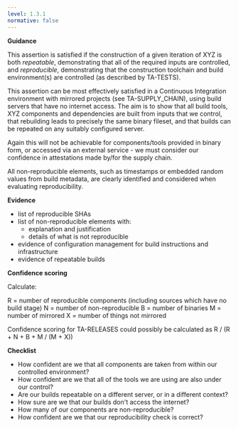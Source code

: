 ```yaml
---
level: 1.3.1
normative: false
---
```


**Guidance**

This assertion is satisfied if the construction of a given iteration of XYZ is both *repeatable*, demonstrating that all of the required inputs are controlled, and *reproducible*, demonstrating that the construction toolchain and build environment(s) are controlled (as described by TA-TESTS).

This assertion can be most effectively satisfied in a Continuous Integration environment with mirrored projects (see TA-SUPPLY_CHAIN), using build servers that have
no internet access. The aim is to show that all build tools, XYZ components and dependencies are built from inputs that we control, that rebuilding leads to precisely the same binary fileset, and that builds can be repeated on any suitably configured server.

Again this will not be achievable for components/tools provided in binary form, or accessed via an external service - we must consider our confidence in attestations made by/for the supply chain.

All non-reproducible elements, such as timestamps or embedded random values from build metadata, are clearly identified and considered when evaluating reproducibility.

**Evidence**

- list of reproducible SHAs
- list of non-reproducible elements with:
  - explanation and justification
  - details of what is not reproducible
- evidence of configuration management for build instructions and infrastructure
- evidence of repeatable builds

**Confidence scoring**

Calculate:

R = number of reproducible components (including sources which have no build stage)
N = number of non-reproducible
B = number of binaries
M = number of mirrored
X = number of things not mirrored

Confidence scoring for TA-RELEASES could possibly be calculated as
R / (R + N + B + M / (M + X))

**Checklist**

- How confident are we that all components are taken from within our controlled environment?
- How confident are we that all of the tools we are using are also under our control?
- Are our builds repeatable on a different server, or in a different context?
- How sure are we that our builds don't access the internet?
- How many of our components are non-reproducible?
- How confident are we that our reproducibility check is correct?
